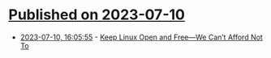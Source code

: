 # [Published on 2023-07-10](index.md)

* [2023-07-10, 16:05:55](https://lobste.rs/s/gd5f7c/keep_linux_open_free_we_can_t_afford_not) - [Keep Linux Open and Free—We Can’t Afford Not To](https://www.oracle.com/news/announcement/blog/keep-linux-open-and-free-2023-07-10/)

